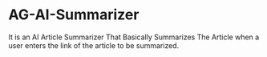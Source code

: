 # AG-AI-Summarizer

It is an AI Article Summarizer That Basically Summarizes The Article when a user enters the link of the article to be summarized.
